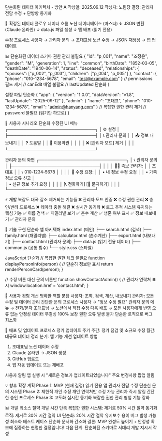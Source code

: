 단순화된 데이터 아키텍처 - 방안 A
작성일: 2025.09.12
 작성자: 노팀장
 결정: 관리자 전담 수정 + 단방향 동기화

🔄 확정된 데이터 플로우
데이터 흐름
노션 데이터베이스 (마스터)
         ↓
    JSON 변환 (Claude 온라인)
         ↓
    data.js 파일 생성
         ↓
    앱 배포 (읽기 전용)

수정 프로세스
사용자 → 관리자 문의 → 조대표님 노션 수정 → JSON 재생성 → 앱 업데이트


📊 단순화된 데이터 스키마
권한 관리 불필요
{
  "id": "p_001",
  "name": "조정윤", 
  "gender": "M",
  "generation": 1,
  "line": "common",
  "birthDate": "1852-03-05",
  "deathDate": "1940-06-14", 
  "status": "deceased",
  "relationships": {
    "spouses": ["p_002", "p_003"],
    "children": ["p_004", "p_005"]
  },
  "contact": {
    "phone": "010-1234-5678",
    "email": "test@example.com"
  }
  // permissions 필드 제거
  // canEdit 배열 불필요
  // lastUpdated 단순화
}

설정 파일 단순화
{
  "app": {
    "version": "1.0.0",
    "dataVersion": "v1.8",
    "lastUpdate": "2025-09-12"
  },
  "admin": {
    "name": "조대표",
    "phone": "010-1234-5678",
    "email": "admin@hanyang.com"
  }
  // 복잡한 권한 관리 제거
  // password 불필요 (읽기만 하므로)
}


🎯 사용자 시나리오 단순화
수정된 UI 메뉴
┌─────────────────────────────┐
│  ⚙️ 설정                    │
├─────────────────────────────┤
│  📞 관리자 문의             │
│  📤 정보 내보내기            │
│  ❓ 도움말                  │
│  📄 이용약관                │
│                             │
│  ❌ [관리자 모드] 제거        │
│                             │
└─────────────────────────────┘

관리자 문의 화면
┌─────────────────────────────┐
│  📞 관리자 문의               │
├─────────────────────────────┤
│                             │
│  👨‍💼 족보 관리자:            │
│  조대표                      │
│  📞 010-1234-5678           │
│                             │
│  📝 수정 요청:               │
│  • 내 정보 수정 요청          │
│  • 가족 정보 오류 신고        │  
│  • 신규 정보 추가 요청        │
│                             │
│  [📞 전화하기] [💬 문자하기]   │
│                             │
└─────────────────────────────┘


⚡ 개발 복잡도 대폭 감소
제거되는 기능들
❌ 관리자 모드 인증
❌ 수정 권한 관리
❌ 승인/반려 프로세스
❌ 데이터 충돌 해결
❌ 실시간 동기화
❌ 로그 추적 시스템
유지되는 핵심 기능
✅ 이름 검색
✅ 패밀리별 보기
✅ 촌수 계산
✅ 생존 여부 표시
✅ 정보 내보내기
✅ 관리자 문의

🔧 기술 구현 단순화
앱 아키텍처
index.html (메인)
├── search.html (검색)
├── family.html (패밀리별)
├── calculator.html (촌수계산)
├── export.html (내보내기)
├── contact.html (관리자 문의)
├── data.js (읽기 전용 데이터)
├── common.js (공통 함수)
└── style.css (스타일)

JavaScript 단순화
// 복잡한 권한 체크 불필요
function displayPersonInfo(person) {
  // 단순히 정보만 표시
  return renderPersonCard(person);
}

// 수정 버튼 대신 문의 버튼만
function showContactAdmin() {
  // 관리자 연락처 표시
  window.location.href = 'contact.html';
}


📱 사용자 경험 개선
명확한 역할 분담
사용자: 조회, 검색, 계산, 내보내기
관리자: 모든 수정 및 데이터 관리
간단한 문의 프로세스
사용자 → "정보 수정 필요"
관리자 문의 메뉴 → 전화/문자
조대표님 → 노션에서 직접 수정
다음 배포 → 모든 사용자에게 반영
오류 없는 안정성
데이터 무결성 100% 보장
권한 오류 발생 불가
단순한 로직으로 버그 최소화

🚀 배포 및 업데이트 프로세스
정기 업데이트 주기
주간: 정기 점검 및 소규모 수정
월간: 대규모 데이터 정리
분기: 앱 기능 개선
업데이트 방법
1. 조대표님 노션 데이터 수정
2. Claude 온라인 → JSON 생성  
3. GitHub 업로드
4. 앱 자동 업데이트 또는 재배포

사용자 알림
앱 실행 시 "새로운 정보가 업데이트되었습니다"
주요 변경사항 팝업 알림

💡 향후 확장 계획
Phase 1: MVP (현재 결정)
읽기 전용 앱
관리자 전담 수정
단순한 문의 시스템
Phase 2: 제한적 개인 수정
개인 연락처만 수정 가능
관리자 즉시 알림
간단한 승인 프로세스
Phase 3: 고도화
실시간 동기화
복잡한 권한 관리
협업 기능 강화

📊 개발 리소스 절약
개발 시간 단축
복잡한 권한 시스템: 제거로 50% 시간 절약
동기화 로직: 제거로 30% 시간 절약
UI 단순화: 20% 시간 절약
유지보수 용이
버그 발생 가능성 최소화
테스트 케이스 단순화
문서화 간소화
결론: MVP 완성도 높이기 + 안정성 확보에 집중하는 현명한 결정입니다!
다음 단계: 단순화된 스키마로 서대리 개발 지시서 작성

